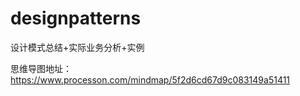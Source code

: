# designpatterns
设计模式总结+实际业务分析+实例


思维导图地址：https://www.processon.com/mindmap/5f2d6cd67d9c083149a51411
